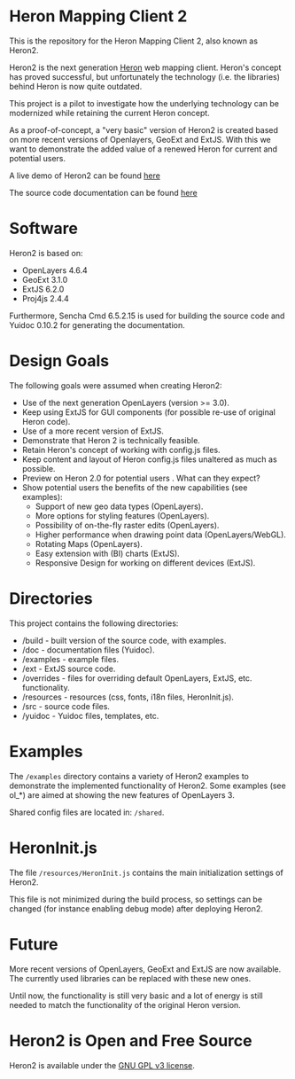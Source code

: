 # Heron Mapping Client 2
This is the repository for the Heron Mapping Client 2, also known as Heron2.

Heron2 is the next generation [Heron](https://heron-mc.org/) web mapping client.
Heron's concept has proved successful, but unfortunately the
technology (i.e. the libraries) behind Heron is now quite outdated.

This project is a pilot to investigate how the underlying technology can be 
modernized while retaining the current Heron concept.

As a proof-of-concept, a "very basic" version of Heron2 is created based on more
recent versions of Openlayers, GeoExt and ExtJS. With this we want to demonstrate the
added value of a renewed Heron for current and potential users.

A live demo of Heron2 can be found [here](https://heron2.webmap.nl/examples/)

The source code documentation can be found [here](http://195.201.113.200/heron2/doc/)

# Software
Heron2 is based on:
* OpenLayers 4.6.4
* GeoExt 3.1.0
* ExtJS 6.2.0
* Proj4js 2.4.4

Furthermore, Sencha Cmd 6.5.2.15 is used for building the source code and Yuidoc 0.10.2 for
generating the documentation.

# Design Goals
The following goals were assumed when creating Heron2:
* Use of the next generation OpenLayers (version >= 3.0).
* Keep using ExtJS for GUI components (for possible re-use of original Heron code).
* Use of a more recent version of ExtJS.
* Demonstrate that Heron 2 is technically feasible.
* Retain Heron's concept of working with config.js files.
* Keep content and layout of Heron config.js files unaltered as much as possible.
* Preview on Heron 2.0 for potential users . What can they expect?
* Show potential users the benefits of the new capabilities (see examples):
  * Support of new geo data types (OpenLayers).
  * More options for styling features (OpenLayers).
  * Possibility of on-the-fly raster edits (OpenLayers).
  * Higher performance when drawing point data (OpenLayers/WebGL).
  * Rotating Maps (OpenLayers).
  * Easy extension with (BI) charts (ExtJS).
  * Responsive Design for working on different devices (ExtJS).

# Directories
This project contains the following directories:
* /build - built version of the source code, with examples.
* /doc - documentation files (Yuidoc).
* /examples - example files.
* /ext - ExtJS source code.
* /overrides - files for overriding default OpenLayers, ExtJS, etc. functionality.
* /resources - resources (css, fonts, i18n files, HeronInit.js).
* /src - source code files.
* /yuidoc - Yuidoc files, templates, etc.

# Examples
The `/examples` directory contains a variety of Heron2 examples to demonstrate the
implemented functionality of Heron2. Some examples (see ol_*) are aimed at 
showing the new features of OpenLayers 3.

Shared config files are located in: `/shared`.

# HeronInit.js
The file `/resources/HeronInit.js` contains the main initialization settings of Heron2.

This file is not minimized during the build process, so settings can be changed
(for instance enabling debug mode) after deploying Heron2.

# Future
More recent versions of OpenLayers, GeoExt and ExtJS are now available. 
The currently used libraries can be replaced with these new ones.

Until now, the functionality is still very basic and a lot of energy is still needed
to match the functionality of the original Heron version.

# Heron2 is Open and Free Source
Heron2 is available under the [GNU GPL v3 license](https://www.gnu.org/licenses/gpl-3.0.html).